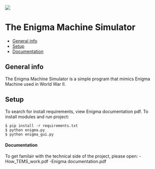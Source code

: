 <div align="left" height='50%'><img src="ciphering.png"><br /><h1>The Enigma Machine Simulator</hi></div>

* [General info](#general-info)
* [Setup](#setup)
* [Documentation](#documentation)

## General info
The Enigma Machine Simulator is a simple program that mimics Enigma Machine used in World War II.

## Setup
To search for install requirements, view Enigma documentation pdf.
To install modules and run project:

```
$ pip install -r requirements.txt
$ python enigma.py
$ python enigma_gui.py
```

#### Documentation
To get familair with the technical side of the project, please open:
-How_TEMS_work.pdf
-Enigma documentation.pdf
